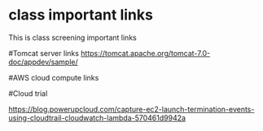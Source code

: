 # class important links
This is class screening important links

#Tomcat server links
https://tomcat.apache.org/tomcat-7.0-doc/appdev/sample/

#AWS cloud compute links

#Cloud trial

https://blog.powerupcloud.com/capture-ec2-launch-termination-events-using-cloudtrail-cloudwatch-lambda-570461d9942a

